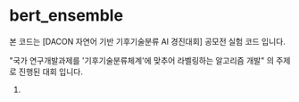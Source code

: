# bert_ensemble

본 코드는 [DACON 자연어 기반 기후기술분류 AI 경진대회] 공모전 실험 코드 입니다.

"국가 연구개발과제를 '기후기술분류체계'에 맞추어 라벨링하는 알고리즘 개발" 의 주제로 진행된 대회 입니다.

1. 
